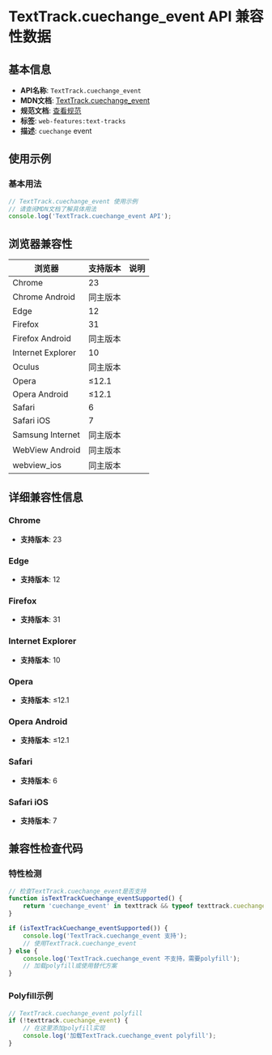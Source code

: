 # TextTrack.cuechange_event API 兼容性数据

## 基本信息

- **API名称**: `TextTrack.cuechange_event`
- **MDN文档**: [TextTrack.cuechange_event](https://developer.mozilla.org/docs/Web/API/TextTrack/cuechange_event)
- **规范文档**: [查看规范](https://html.spec.whatwg.org/multipage/media.html#event-media-cuechange,https://html.spec.whatwg.org/multipage/media.html#handler-texttrack-oncuechange)
- **标签**: `web-features:text-tracks`
- **描述**: `cuechange` event

## 使用示例

### 基本用法

```javascript
// TextTrack.cuechange_event 使用示例
// 请查阅MDN文档了解具体用法
console.log('TextTrack.cuechange_event API');
```

## 浏览器兼容性

| 浏览器 | 支持版本 | 说明 |
|--------|----------|------|
| Chrome | 23 |  |
| Chrome Android | 同主版本 |  |
| Edge | 12 |  |
| Firefox | 31 |  |
| Firefox Android | 同主版本 |  |
| Internet Explorer | 10 |  |
| Oculus | 同主版本 |  |
| Opera | ≤12.1 |  |
| Opera Android | ≤12.1 |  |
| Safari | 6 |  |
| Safari iOS | 7 |  |
| Samsung Internet | 同主版本 |  |
| WebView Android | 同主版本 |  |
| webview_ios | 同主版本 |  |

## 详细兼容性信息

### Chrome

- **支持版本**: 23

### Edge

- **支持版本**: 12

### Firefox

- **支持版本**: 31

### Internet Explorer

- **支持版本**: 10

### Opera

- **支持版本**: ≤12.1

### Opera Android

- **支持版本**: ≤12.1

### Safari

- **支持版本**: 6

### Safari iOS

- **支持版本**: 7

## 兼容性检查代码

### 特性检测

```javascript
// 检查TextTrack.cuechange_event是否支持
function isTextTrackCuechange_eventSupported() {
    return 'cuechange_event' in texttrack && typeof texttrack.cuechange_event === 'function';
}

if (isTextTrackCuechange_eventSupported()) {
    console.log('TextTrack.cuechange_event 支持');
    // 使用TextTrack.cuechange_event
} else {
    console.log('TextTrack.cuechange_event 不支持，需要polyfill');
    // 加载polyfill或使用替代方案
}
```

### Polyfill示例

```javascript
// TextTrack.cuechange_event polyfill
if (!texttrack.cuechange_event) {
    // 在这里添加polyfill实现
    console.log('加载TextTrack.cuechange_event polyfill');
}
```

